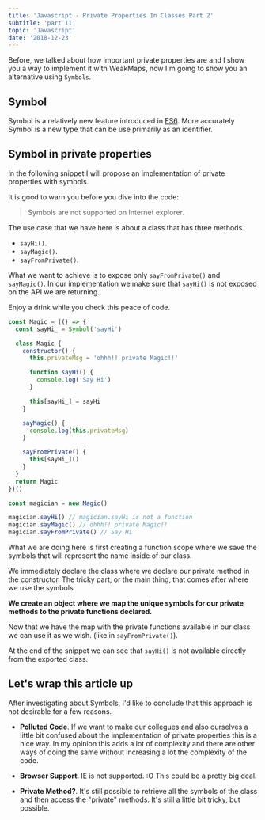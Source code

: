 ```yaml
---
title: 'Javascript - Private Properties In Classes Part 2'
subtitle: 'part II'
topic: 'Javascript'
date: '2018-12-23'
---
```


Before, we talked about how important private properties are and I show you a way to implement it with WeakMaps, now I'm going to show you an alternative using `Symbols`.

## Symbol

Symbol is a relatively new feature introduced in [ES6](https://developer.mozilla.org/es/docs/Web/JavaScript/Referencia/Objetos_globales/Symbol).
More accurately Symbol is a new type that can be use primarily as an identifier.

## Symbol in private properties

In the following snippet I will propose an implementation of private properties with symbols.

It is good to warn you before you dive into the code:

> Symbols are not supported on Internet explorer.

The use case that we have here is about a class that has three methods.

- `sayHi()`.
- `sayMagic()`.
- `sayFromPrivate()`.

What we want to achieve is to expose only `sayFromPrivate()` and `sayMagic()`. In our implementation we make sure that `sayHi()` is not exposed on the API we are returning.

Enjoy a drink while you check this peace of code.

```javascript
const Magic = (() => {
  const sayHi_ = Symbol('sayHi')

  class Magic {
    constructor() {
      this.privateMsg = 'ohhh!! private Magic!!'

      function sayHi() {
        console.log('Say Hi')
      }

      this[sayHi_] = sayHi
    }

    sayMagic() {
      console.log(this.privateMsg)
    }

    sayFromPrivate() {
      this[sayHi_]()
    }
  }
  return Magic
})()

const magician = new Magic()

magician.sayHi() // magician.sayHi is not a function
magician.sayMagic() // ohhh!! private Magic!!
magician.sayFromPrivate() // Say Hi
```

What we are doing here is first creating a function scope where we save the symbols that will represent the name inside of our class.

We immediately declare the class where we declare our private method in the constructor. The tricky part, or the main thing, that comes after where we use the symbols.

**We create an object where we map the unique symbols for our private methods to the private functions declared.**

Now that we have the map with the private functions available in our class we can use it as we wish. (like in `sayFromPrivate()`).

At the end of the snippet we can see that `sayHi()` is not available directly from the exported class.

## Let's wrap this article up

After investigating about Symbols, I'd like to conclude that this approach is not desirable for a few reasons.

- **Polluted Code**. If we want to make our collegues and also ourselves a little bit confused about the implementation of private properties this is a nice way. In my opinion this adds a lot of complexity and there are other ways of doing the same without increasing a lot the complexity of the code.

- **Browser Support**. IE is not supported. :O This could be a pretty big deal.

- **Private Method?**. It's still possible to retrieve all the symbols of the class and then access the "private" methods. It's still a little bit tricky, but possible.
